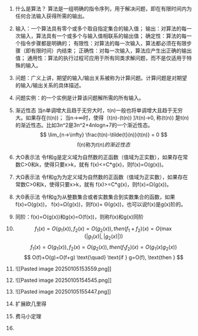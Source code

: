 
1. 什么是算法？
	 算法是一组明确的指令序列，用于解决问题，即在有限时间内为任何合法输入获得所需的输出。

2. 输入：一个算法具有零个或多个取自指定集合的输入值；
	输出：对算法的每一次输入，算法具有一个或多个与输入值相联系的输出值；
	确定性：算法的每一个指令步骤都是明确的；
	有限性：对算法的每一次输入，算法都必须在有限步骤（即有限时间）内结束；
	正确性：对每一次输入，算法应产生出正确的输出值；
	通用性：算法的执行过程可应用于所有同类求解问题，而不是仅适用于特殊的输入。

3. 问题：广义上讲，期望的输入/输出关系被称为计算问题。计算问题是对期望的输入/输出关系的具体描述。

4. 问题实例：的一个实例是计算该问题解所需的所有输入。

5. 渐近性态
	当n单调增大且趋于无穷大时，t(n)一般也将单调增大且趋于无穷大。如果存在(t(n)) ̃，当n→∞时，使得（t(n)-(t(n)) ̃)/t(n)→0, 称(t(n)) ̃是t(n)的渐近性态。比如3n^2是3n^2+4nlogn+7的一个渐近性态。
	 $$
	 \lim_{n->\infty} \frac{t(n)-\tilde{t}(n)}{t(n)} = 0 
	 $$
	 $$
	 \tilde{t}(n) \text{称为} t(n) 的渐近性态
	 $$
6. 大O表示法
	 令f和g是定义域为自然数的正函数（值域为正实数），如果存在常数C>0和k，使得只要x>k，就有 f(x)<=C*g(x)，则f(x)=O(g(x))。

7. 大Ω表示法
	令f和g为为定义域为自然数的正函数（值域为正实数），如果存在常数C>0和k，使得只要x>k，就有 f(x)>=C*g(x)，则f(x)=Ω(g(x))。

8. 大Θ表示法
    令f和g为从整数集合或者实数集合到实数集合的函数，如果f(x)=O(g(x))， f(x)=Ω(g(x))，则f(x)= Θ(g(x))，也可以说f(x)是g(x)阶的。

10. 同阶：f(x)=O(g(x))和g(x)=O(f(x))，则称f(x)和g(x)同阶

11. $$
	f_1(x)=O(g_1(x)), f_2(x)=O(g_2(x)), then (f_1+f_2)(x)=O(\max(|g_1(x)|,|g_2(x)|))
	$$
$$
	f_1(x)=O(g_1(x)), f_2(x)=O(g_2(x)), then (f_1f_2)(x)=O(g_1(x)g_2(x))
	$$
	$$
	O(f)+O(g)=O(f+g) \text{\quad}
	\text{if } g=O(f), \text{then } 
	$$

12. ![[Pasted image 20250105153559.png]]
13. ![[Pasted image 20250105154545.png]]

14. ![[Pasted image 20250105155447.png]]
15. 扩展欧几里得
16. 费马小定理
17. 
